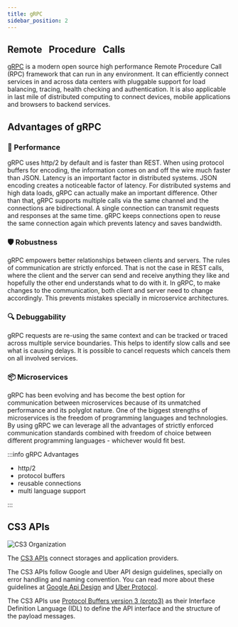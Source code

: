 ```yaml
---
title: gRPC
sidebar_position: 2
---
```



## **R**emote  &nbsp; **P**rocedure  &nbsp; **C**alls

[gRPC](https://grpc.io) is a modern open source high performance Remote Procedure Call (RPC) framework that can run in any environment. It can efficiently connect services in and across data centers with pluggable support for load balancing, tracing, health checking and authentication. It is also applicable in last mile of distributed computing to connect devices, mobile applications and browsers to backend services.

## Advantages of gRPC

### 🚀 Performance

gRPC uses http/2 by default and is faster than REST. When using protocol buffers for encoding, the information comes on and off the wire much faster than JSON. Latency is an important factor in distributed systems. JSON encoding creates a noticeable factor of latency. For distributed systems and high data loads, gRPC can actually make an important difference. Other than that, gRPC supports multiple calls via the same channel and the connections are bidirectional. A single connection can transmit requests and responses at the same time. gRPC keeps connections open to reuse the same connection again which prevents latency and saves bandwidth.

### 🛡️ Robustness

gRPC empowers better relationships between clients and servers. The rules of communication are strictly enforced. That is not the case in REST calls, where the client and the server can send and receive anything they like and hopefully the other end understands what to do with it. In gRPC, to make changes to the communication, both client and server need to change accordingly. This prevents mistakes specially in microservice architectures.

### 🔍 Debuggability

gRPC requests are re-using the same context and can be tracked or traced across multiple service boundaries.
This helps to identify slow calls and see what is causing delays. It is possible to cancel requests which cancels
them on all involved services.

### 📦 Microservices

gRPC has been evolving and has become the best option for communication between microservices because of its unmatched
performance and its polyglot nature. One of the biggest strengths of microservices is the freedom of programming
languages and technologies. By using gRPC we can leverage all the advantages of strictly enforced communication
standards combined with freedom of choice between different programming languages - whichever would fit best.

:::info gRPC Advantages

- http/2
- protocol buffers
- reusable connections
- multi language support

:::

## CS3 APIs

![CS3 Organization](/img/cs3org.png)

The [CS3 APIs](https://github.com/cs3org/cs3apis) connect storages and application providers.

The CS3 APIs follow Google and Uber API design guidelines, specially on error handling and naming convention. You can read more about these
guidelines at [Google Api Design](https://cloud.google.com/apis/design) and [Uber Protocol](https://github.com/uber/prototool/blob/dev/style/README.md).

The CS3 APIs use [Protocol Buffers version 3 (proto3)](https://github.com/protocolbuffers/protobuf) as their
Interface Definition Language (IDL) to define the API interface and the structure of the payload messages.
